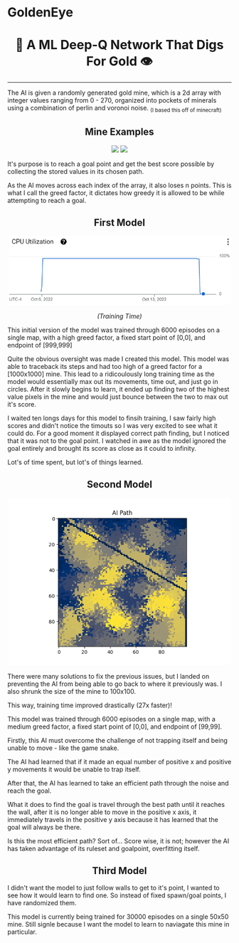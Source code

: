 # GoldenEye
<h1 align="center">
🥇 A ML Deep-Q Network That Digs For Gold 👁️ </h1>
<hr/>

<p>
The AI is given a randomly generated gold mine, which is a 2d array with integer values ranging from 0 - 270, organized into pockets of minerals using a combination of perlin and voronoi noise. <sub>(I based this off of minecraft)</sub>
</p>

<h2 align="center">
Mine Examples
</h2>

<p align="center">
<img src="https://user-images.githubusercontent.com/47166254/196258588-666f25c4-7ac3-469a-93cd-079989b135b7.png" width="320" />
<img src="https://user-images.githubusercontent.com/47166254/196259997-c5986c33-5258-434b-aefc-7e42086265e8.png" width="320" />
</p>

<p>
It's purpose is to reach a goal point and get the best score possible by collecting the stored values in its chosen path.

As the AI moves across each index of the array, it also loses n points. This is what I call the greed factor, it dictates how greedy it is allowed to be while attempting to reach a goal.
</br>


<h2 align="center">
First Model
</h2>

<p align="center">
<img src="https://github.com/Francis-Bui/GoldenEye/blob/main/png/training_time.png" width="500" title="Training Time"</p>

<p align="center">
<em> (Training Time) </em>
</p>

This initial version of the model was trained through 6000 episodes on a single map, with a high greed factor, a fixed start point of [0,0], and endpoint of [999,999]

Quite the obvious oversight was made I created this model. This model was able to traceback its steps and had too high of a greed factor for a [1000x1000] mine. This lead to a ridicoulously long training time as the model would essentially max out its movements, time out, and just go in circles. After it slowly begins to learn, it ended up finding two of the highest value pixels in the mine and would just bounce between the two to max out it's score.

I waited ten longs days for this model to finsih training, I saw fairly high scores and didn't notice the timouts so I was very excited to see what it could do. For a good moment it displayed correct path finding, but I noticed that it was not to the goal point. I watched in awe as the model ignored the goal entirely and brought its score as close as it could to infinity. 

Lot's of time spent, but lot's of things learned.

<h2 align="center">
Second Model
</h2>
<p align="center"><img src="https://github.com/Francis-Bui/GoldenEye/blob/main/png/Figure_2.png" width="500"/></p>

There were many solutions to fix the previous issues, but I landed on preventing the AI from being able to go back to where it previously was. I also shrunk the size of the mine to 100x100.

This way, training time improved drastically (27x faster)!

This model was trained through 6000 episodes on a single map, with a medium greed factor, a fixed start point of [0,0], and endpoint of [99,99].

Firstly, this AI must overcome the challenge of not trapping itself and being unable to move - like the game snake.

The AI had learned that if it made an equal number of positive x and positive y movements it would be unable to trap itself.

After that, the AI has learned to take an efficient path through the noise and reach the goal.

What it does to find the goal is travel through the best path until it reaches the wall, after it is no longer able to move in the positive x axis, it immediately travels in the positive y axis because it has learned that the goal will always be there.

Is this the most efficient path? Sort of... Score wise, it is not; however the AI has taken advantage of its ruleset and goalpoint, overfitting itself.

<h2 align="center">
Third Model
</h2>

I didn't want the model to just follow walls to get to it's point, I wanted to see how it would learn to find one. So instead of fixed spawn/goal points, I have randomized them.

This model is currently being trained for 30000 episodes on a single 50x50 mine. Still signle because I want the model to learn to naviagate this mine in particular.

